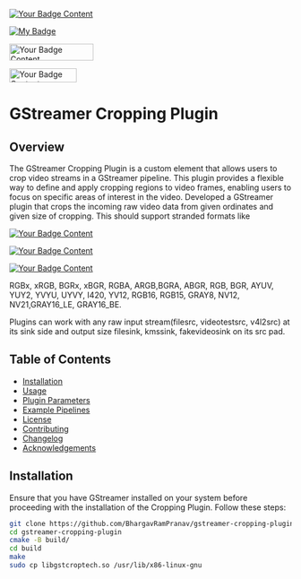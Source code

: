 <p align="left">
  <a href="https://your-link-here" target="_blank">
    <img src="https://img.shields.io/badge/Format-YUY2-Color" alt="Your Badge Content" />
  </a>
</p>
<p align="left">
  <a href="https://your-link-here" target="_blank">
    <img src="https://img.shields.io/badge/My%20Badge-Green" alt="My Badge" />
  </a>
</p>
<p align="left">
  <a href="https://your-link-here" target="_blank">
    <img src="https://img.shields.io/badge/Your-Content-Color" alt="Your Badge Content" style="width: 150px; height: 30px;" />
  </a>
</p>
<p align="left">
  <a href="https://your-link-here" target="_blank">
    <img src="https://img.shields.io/badge/Your-Content-Color" alt="Your Badge Content" style="width: 120px; height: 25px;" />
  </a>
</p>

# GStreamer Cropping Plugin

## Overview

The GStreamer Cropping Plugin is a custom element that allows users to crop video streams in a GStreamer pipeline. This plugin provides a flexible way to define and apply cropping regions to video frames, enabling users to focus on specific areas of interest in the video.
Developed a GStreamer plugin that crops the incoming raw video data from given ordinates and given size of cropping. 
This should support stranded formats like 
<p align="left">
  <a href="https://your-link-here" target="_blank">
    <img src="https://img.shields.io/badge/Format-RGBx-Color" alt="Your Badge Content" />
  </a>
</p>
<p align="left">
  <a href="https://your-link-here" target="_blank">
    <img src="https://img.shields.io/badge/Format-YUY2-Color" alt="Your Badge Content" />
  </a>
</p>
<p align="left">
  <a href="https://your-link-here" target="_blank">
    <img src="https://img.shields.io/badge/Format-xRGB-Color" alt="Your Badge Content" />
  </a>
</p>
RGBx, xRGB, BGRx, xBGR, RGBA, ARGB,BGRA, ABGR, RGB, BGR, AYUV, YUY2, YVYU, UYVY, I420, YV12, RGB16, RGB15, GRAY8, NV12, NV21,GRAY16_LE, GRAY16_BE.

Plugins can work with any raw input stream(filesrc, videotestsrc, v4l2src) at its sink side and output size filesink, kmssink, fakevideosink on its src pad.

## Table of Contents

- [Installation](#installation)
- [Usage](#usage)
- [Plugin Parameters](#plugin-parameters)
- [Example Pipelines](#example-pipelines)
- [License](#license)
- [Contributing](#contributing)
- [Changelog](#changelog)
- [Acknowledgements](#acknowledgements)

## Installation

Ensure that you have GStreamer installed on your system before proceeding with the installation of the Cropping Plugin. Follow these steps:

```bash
git clone https://github.com/BhargavRamPranav/gstreamer-cropping-plugin.git
cd gstreamer-cropping-plugin
cmake -B build/
cd build
make
sudo cp libgstcroptech.so /usr/lib/x86-linux-gnu
